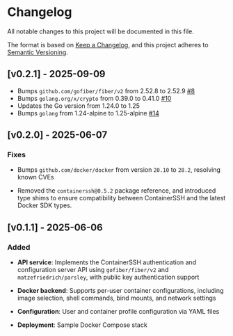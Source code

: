# Changelog

All notable changes to this project will be documented in this file.

The format is based on [Keep a Changelog](https://keepachangelog.com/en/1.1.0/),
and this project adheres to [Semantic Versioning](https://semver.org/spec/v2.0.0.html).

## [v0.2.1] - 2025-09-09

- Bumps `github.com/gofiber/fiber/v2` from 2.52.8 to 2.52.9 [#8](https://github.com/matzefriedrich/containerssh-authserver/pull/8)
- Bumps `golang.org/x/crypto` from 0.39.0 to 0.41.0 [#10](https://github.com/matzefriedrich/containerssh-authserver/pull/10)
- Updates the Go version from 1.24.0 to 1.25
- Bumps `golang` from 1.24-alpine to 1.25-alpine [#14](https://github.com/matzefriedrich/containerssh-authserver/pull/14)


## [v0.2.0] - 2025-06-07

### Fixes

- Bumps `github.com/docker/docker` from version `20.10` to `28.2`, resolving known CVEs

- Removed the `containerssh@0.5.2` package reference, and introduced type shims to ensure compatibility between ContainerSSH and the latest Docker SDK types.


## [v0.1.1] - 2025-06-06

### Added

- **API service**: Implements the ContainerSSH authentication and configuration server API using `gofiber/fiber/v2` and `matzefriedrich/parsley`, with public key authentication support

- **Docker backend**: Supports per-user container configurations, including image selection, shell commands, bind mounts, and network settings

- **Configuration**: User and container profile configuration via YAML files

- **Deployment**: Sample Docker Compose stack
